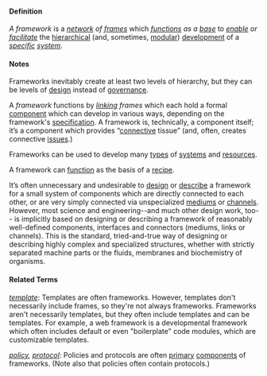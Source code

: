 #### Definition

*A framework* is a *[network](https://github.com/gcassel/Modular-Organization-Terminology/blob/master/terms/network.md) of [frames](https://github.com/gcassel/Modular-Organization-Terminology/blob/master/terms/frame.md)* which *[functions](https://github.com/gcassel/Modular-Organization-Terminology/blob/master/terms/function.md) as a [base](https://github.com/gcassel/Modular-Organization-Terminology/blob/master/terms/base.md)* to *[enable](https://github.com/gcassel/Modular-Organization-Terminology/blob/master/terms/enable.md) or [facilitate](https://github.com/gcassel/Modular-Organization-Terminology/blob/master/terms/facilitate.md)* the [hierarchical](https://github.com/gcassel/Modular-Organizing-Terminology/blob/master/terms/hierarchy.md) (and, sometimes, [modular](https://github.com/gcassel/Modular-Organization-Terminology/blob/master/terms/module.md)) [development](https://github.com/gcassel/Modular-Organization-Terminology/blob/master/terms/develop.md) of a *[specific](https://github.com/gcassel/Modular-Organization-Terminology/blob/master/terms/specific.md) [system](https://github.com/gcassel/Modular-Organization-Terminology/blob/master/terms/system.md)*.

#### Notes

Frameworks inevitably create at least two levels of hierarchy, but they can be levels of [design](https://github.com/gcassel/Modular-Organization-Terminology/blob/master/terms/level-of-design.md) instead of [governance](https://github.com/gcassel/Modular-Organization-Terminology/blob/master/terms/level-of-governance.md).

A *framework* functions by *[linking](https://github.com/gcassel/Modular-Organization-Terminology/blob/master/terms/link.md) frames* which each hold a formal [component](https://github.com/gcassel/Modular-Organization-Terminology/blob/master/terms/component.md) which can develop in various ways, depending on the framework's [specification](https://github.com/gcassel/Modular-Organizing-Terminology/blob/master/terms/specification.md).  A framework is, technically, a component itself; it’s a component which provides “[connective](https://github.com/gcassel/Modular-Organization-Terminology/blob/master/terms/connect.md) tissue” (and, often, creates connective [issues](https://github.com/gcassel/Modular-Organization-Terminology/blob/master/terms/issue.md).)

Frameworks can be used to develop many [types](https://github.com/gcassel/Modular-Organization-Terminology/blob/master/terms/type.md) of [systems](https://github.com/gcassel/Modular-Organization-Terminology/blob/master/terms/system.md) and [resources](https://github.com/gcassel/Modular-Organization-Terminology/blob/master/terms/resource.md).

A framework can [function](https://github.com/gcassel/Modular-Organization-Terminology/blob/master/terms/function.md) as the basis of a [recipe](https://github.com/gcassel/Modular-Organization-Terminology/blob/master/terms/recipe.md).

It’s often unnecessary and undesirable to [design](https://github.com/gcassel/Modular-Organization-Terminology/blob/master/terms/design.md) or [describe](https://github.com/gcassel/Modular-Organization-Terminology/blob/master/terms/describe.md) a framework for a small system of components which are directly connected to each other, or are very simply connected via unspecialized [mediums](https://github.com/gcassel/Modular-Organization-Terminology/blob/master/terms/media.md) or [channels](https://github.com/gcassel/Modular-Organization-Terminology/blob/master/terms/channel.md).  However, most science and engineering--and much other design work, too-- is implicitly based on designing or describing a framework of reasonably well-defined components, interfaces and connectors (mediums, links or channels).  This is the standard, tried-and-true way of designing or describing highly complex and specialized structures, whether with strictly separated machine parts or the fluids, membranes and biochemistry of organisms.

#### Related Terms

*[template](https://github.com/gcassel/Modular-Organizing-Terminology/blob/master/terms/template.md)*: Templates are often frameworks. However, templates don't necessarily include frames, so they're not always frameworks.  Frameworks aren't necessarily templates, but they often include templates and can be templates. For example, a web framework is a developmental framework which often includes default or even "boilerplate" code modules, which are customizable templates.

*[policy](https://github.com/gcassel/Modular-Organization-Terminology/blob/master/terms/policy.md), [protocol](https://github.com/gcassel/Modular-Organization-Terminology/blob/master/terms/protocol.md)*: Policies and protocols are often [primary](https://github.com/gcassel/Modular-Organization-Terminology/blob/master/terms/base.md) [components](https://github.com/gcassel/Modular-Organization-Terminology/blob/master/terms/component.md) of frameworks.  (Note also that policies often contain protocols.)
